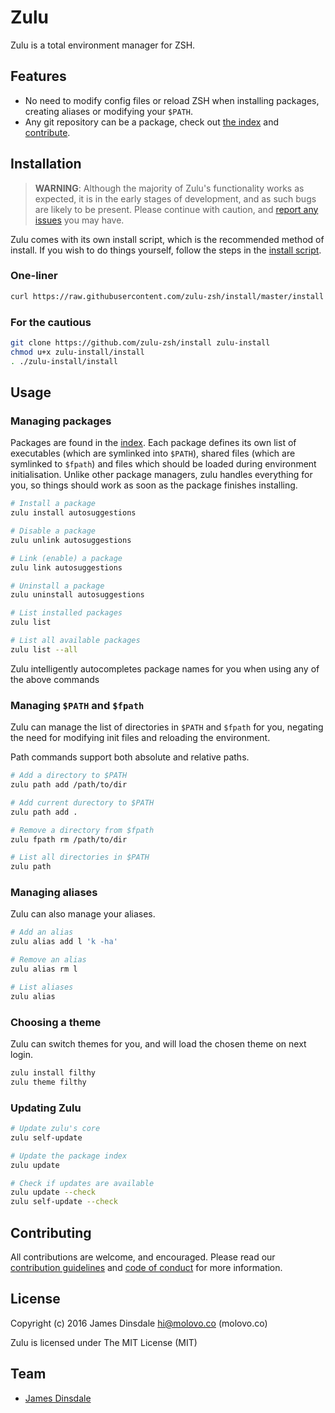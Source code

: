 # Zulu

Zulu is a total environment manager for ZSH.

## Features

* No need to modify config files or reload ZSH when installing packages, creating aliases or modifying your `$PATH`.
* Any git repository can be a package, check out [the index](//github.com/zulu-zsh/index) and [contribute](//github.com/zulu-zsh/zulu/blob/master/CONTRIBUTING.md).

## Installation

> **WARNING**: Although the majority of Zulu's functionality works as expected, it is in the early stages of development, and as such bugs are likely to be present. Please continue with caution, and [report any issues](https://github.com/zulu-zsh/zulu/issues/new) you may have.

Zulu comes with its own install script, which is the recommended method of install. If you wish to do things yourself, follow the steps in the [install script](http://github.com/zulu-zsh/install/blob/master/install).

### One-liner

```sh
curl https://raw.githubusercontent.com/zulu-zsh/install/master/install | zsh && zsh
```

### For the cautious

```sh
git clone https://github.com/zulu-zsh/install zulu-install
chmod u+x zulu-install/install
. ./zulu-install/install
```

## Usage

### Managing packages

Packages are found in the [index](//github.com/zulu-zsh/index). Each package defines its own list of executables (which are symlinked into `$PATH`), shared files (which are symlinked to `$fpath`) and files which should be loaded during environment initialisation. Unlike other package managers, zulu handles everything for you, so things should work as soon as the package finishes installing.

```sh
# Install a package
zulu install autosuggestions

# Disable a package
zulu unlink autosuggestions

# Link (enable) a package
zulu link autosuggestions

# Uninstall a package
zulu uninstall autosuggestions

# List installed packages
zulu list

# List all available packages
zulu list --all
```

Zulu intelligently autocompletes package names for you when using any of the above commands

### Managing `$PATH` and `$fpath`

Zulu can manage the list of directories in `$PATH` and `$fpath` for you, negating the need for modifying init files and reloading the environment.

Path commands support both absolute and relative paths.

```sh
# Add a directory to $PATH
zulu path add /path/to/dir

# Add current durectory to $PATH
zulu path add .

# Remove a directory from $fpath
zulu fpath rm /path/to/dir

# List all directories in $PATH
zulu path
```

### Managing aliases

Zulu can also manage your aliases.

```sh
# Add an alias
zulu alias add l 'k -ha'

# Remove an alias
zulu alias rm l

# List aliases
zulu alias
```

### Choosing a theme

Zulu can switch themes for you, and will load the chosen theme on next login.

```sh
zulu install filthy
zulu theme filthy
```

### Updating Zulu

```sh
# Update zulu's core
zulu self-update

# Update the package index
zulu update

# Check if updates are available
zulu update --check
zulu self-update --check
```

## Contributing

All contributions are welcome, and encouraged. Please read our [contribution guidelines](contributing.md) and [code of conduct](code-of-conduct.md) for more information.

## License

Copyright (c) 2016 James Dinsdale <hi@molovo.co> (molovo.co)

Zulu is licensed under The MIT License (MIT)

## Team

* [James Dinsdale](http://molovo.co)
